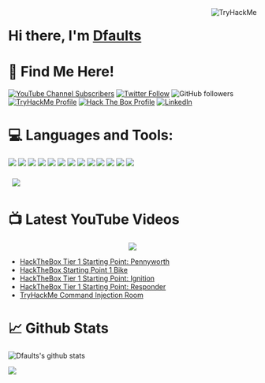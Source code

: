 <img align="right" src="https://tryhackme-badges.s3.amazonaws.com/Dfaults.png" alt="TryHackMe">

# Hi there, I'm [Dfaults][tryhackme]
<!-- <img align='center' src="https://tryhackme-images.s3.amazonaws.com/user-avatars/Dfaults.png" alt="TryHackMe"> -->

# 📢 Find Me Here!

[![YouTube Channel Subscribers](https://img.shields.io/youtube/channel/subscribers/UCBemvv0Y6kj7f_Wbc5-9AKg?logo=youtube&logoColor=red&style=for-the-badge)][youtube]
[![Twitter Follow](https://img.shields.io/twitter/follow/secDfaults?color=1DA1F2&logo=twitter&style=for-the-badge)][twitter]
![GitHub followers](https://img.shields.io/github/followers/Dfaults?label=Follow%20Me&logo=Github&style=for-the-badge)
[![TryHackMe Profile](https://img.shields.io/badge/tryhackme-FF0000?&style=for-the-badge&logo=tryhackme&logoColor=white)][tryhackme]
[![Hack The Box Profile](https://img.shields.io/badge/hackthebox-9fef00?&style=for-the-badge&logo=hackthebox&logoColor=black)][HackTheBox]
[![LinkedIn](https://img.shields.io/badge/LinkedIn-0077B5?style=for-the-badge&logo=linkedin&logoColor=white)][LinkedIn]

# 💻 Languages and Tools:

![](https://img.shields.io/badge/C%2B%2B-00599C?style=for-the-badge&logo=c%2B%2B&logoColor=white)
![](https://img.shields.io/badge/C-00599C?style=for-the-badge&logo=c&logoColor=white)
![](https://img.shields.io/badge/Python-FFD43B?style=for-the-badge&logo=python&logoColor=blue)
![](https://img.shields.io/badge/Kali_Linux-557C94?style=for-the-badge&logo=kali-linux&logoColor=white)
![](https://img.shields.io/badge/Pop!_OS-48B9C7?style=for-the-badge&logo=Pop!_OS&logoColor=white)
![](https://img.shields.io/badge/Ubuntu-E95420?style=for-the-badge&logo=ubuntu&logoColor=white)
![](https://img.shields.io/badge/Windows-0078D6?style=for-the-badge&logo=windows&logoColor=white)
![](https://img.shields.io/badge/Tails%20-56347C?&style=for-the-badge&logo=tails&logoColor=white)
![](https://img.shields.io/badge/Raspberry%20Pi-A22846?style=for-the-badge&logo=Raspberry%20Pi&logoColor=white)
![](https://img.shields.io/badge/Arduino-00979D?style=for-the-badge&logo=Arduino&logoColor=white)
![](https://img.shields.io/badge/GIT-E44C30?style=for-the-badge&logo=git&logoColor=white)
![](https://img.shields.io/badge/tmux-1BB91F?style=for-the-badge&logo=tmux&logoColor=white)
![](https://img.shields.io/badge/Markdown-000000?style=for-the-badge&logo=markdown&logoColor=white)


<a href="https://github.com/Dfaults">
  <img align="center" style="margin:0.5rem" src="https://github-readme-stats.vercel.app/api/top-langs/?username=Dfaults&theme=dark&show_icons=true" />
</a>

# 📺 Latest YouTube Videos

<div align="center">

[<img src="https://img.shields.io/badge/-Subscribe-red?style=for-the-badge&logo=youtube&logoColor=white"/>][youtube]

</div>

<!-- The next section will display the Dfaults youtube channel latest videos within the BLOG-POST-LIST block but will only be visible in the Github website -->

<!-- BLOG-POST-LIST:START -->
- [HackTheBox Tier 1 Starting Point: Pennyworth](https://www.youtube.com/watch?v=bkY7h4kNR2I)
- [HackTheBox Starting Point 1 Bike](https://www.youtube.com/watch?v=jXyUREbP0ls)
- [HackTheBox Tier 1 Starting Point: Ignition](https://www.youtube.com/watch?v=vuoGEBgeE44)
- [HackTheBox Tier 1 Starting Point: Responder](https://www.youtube.com/watch?v=UNM_W42GFo4)
- [TryHackMe Command Injection Room](https://www.youtube.com/watch?v=DfgIL3S1WSk)
<!-- BLOG-POST-LIST:END -->

# 📈 Github Stats

 ![Dfaults's github stats](https://github-readme-stats.vercel.app/api?username=Dfaults&show_icons=true&theme=dark&include_all_commits=true&count_private=true)
 
 ![](https://github-profile-summary-cards.vercel.app/api/cards/profile-details?username=Dfaults&theme=vue)

<!-- This next line requires the user to have a wakatime account in order to display any actual stats -->
<!--![Dfaults stats](https://github-readme-stats-taupe-two.vercel.app/api/wakatime?username=Dfaults&hide_title=true&hide_border=true&langs_count=5&bg_color=00000000&text_color=777)
<!--
 <details>
   <summary>💻 TryHackMe Badges</summary>

  ![advent-of-cyber](https://tryhackme.com/img/badges/adventofcyber.svg)
  ![advent-of-cyber](https://tryhackme.com/img/badges/ice.svg)
  ![advent-of-cyber](https://tryhackme.com/img/badges/webbed.svg)

</details>

-->

<!-- This section is for references, this is used as a variable to be used wherever the links provided here need to be used. -->

[youtube]: https://www.youtube.com/channel/UCBemvv0Y6kj7f_Wbc5-9AKg
[twitter]: https://twitter.com/secDfaults
[tryhackme]: https://tryhackme.com/p/Dfaults
[LinkedIn]: https://www.linkedin.com/in/jean-feliciano-388a0b152/
[HackTheBox]: https://app.hackthebox.com/profile/123527
